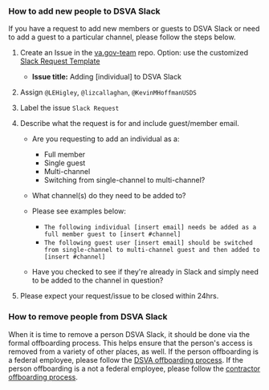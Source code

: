 ### How to add new people to DSVA Slack

If you have a request to add new members or guests to DSVA Slack or need to add a guest to a particular channel, please follow the steps below.

1) Create an Issue in the [va.gov-team](https://github.com/department-of-veterans-affairs/va.gov-team/) repo. Option: use the customized [Slack Request Template](https://github.com/department-of-veterans-affairs/va.gov-team/issues/new?assignees=KevinMHoffmanUSDS%2C+lizcallaghan%2C+LEHigley&labels=Slack+Request&template=slack-request-template.md&title=Adding+%5Bindividual%5D+to+DSVA+Slack)
    - **Issue title:** Adding [individual] to DSVA Slack
2) Assign `@LEHigley`, `@lizcallaghan`, `@KevinMHoffmanUSDS`
3) Label the issue `Slack Request`
4) Describe what the request is for and include guest/member email. 
    - Are you requesting to add an individual as a:
      - Full member
      - Single guest 
      - Multi-channel 
      - Switching from single-channel to multi-channel? 

    - What channel(s) do they need to be added to? 

    - Please see examples below:  
      - ```The following individual [insert email] needs be added as a full member guest to [insert #channel]```  
      - ```The following guest user [insert email] should be switched from single-channel to multi-channel guest and then added to [insert #channel]```

    - Have you checked to see if they're already in Slack and simply need to be added to the channel in question?

5) Please expect your request/issue to be closed within 24hrs.

### How to remove people from DSVA Slack

When it is time to remove a person DSVA Slack, it should be done via the formal offboarding process. This helps ensure that the person's access is removed from a variety of other places, as well. If the person offboarding is a federal employee, please follow the [DSVA offboarding process](https://github.com/department-of-veterans-affairs/digitalservice/tree/master/admin/people-ops/offboarding). If the person offboarding is a not a federal employee, please follow the [contractor offboarding process](https://github.com/department-of-veterans-affairs/va.gov-team/blob/master/platform/working-with-vsp/contractoroffboarding.md).
